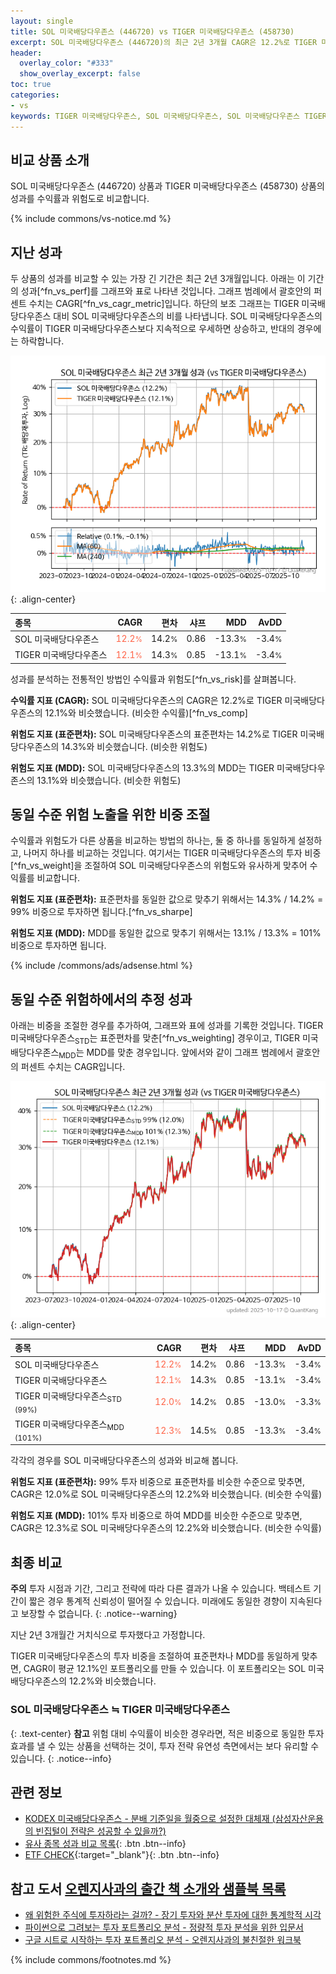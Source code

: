 ```yaml
---
layout: single
title: SOL 미국배당다우존스 (446720) vs TIGER 미국배당다우존스 (458730)
excerpt: SOL 미국배당다우존스 (446720)의 최근 2년 3개월 CAGR은 12.2%로 TIGER 미국배당다우존스 (458730)의 12.1%와 비슷했습니다.
header:
  overlay_color: "#333"
  show_overlay_excerpt: false
toc: true
categories:
- vs
keywords: TIGER 미국배당다우존스, SOL 미국배당다우존스, SOL 미국배당다우존스 TIGER 미국배당다우존스 비교, 446720, 458730, 446720 446720 비교
---
```


## 비교 상품 소개


SOL 미국배당다우존스 (446720) 상품과 TIGER 미국배당다우존스 (458730) 상품의 성과를 수익률과 위험도로 비교합니다.





{% include commons/vs-notice.md %}

## 지난 성과

두 상품의 성과를 비교할 수 있는 가장 긴 기간은 최근 2년 3개월입니다. 아래는 이 기간의 성과[^fn_vs_perf]를 그래프와 표로 나타낸 것입니다.
그래프 범례에서 괄호안의 퍼센트 수치는 CAGR[^fn_vs_cagr_metric]입니다.
하단의 보조 그래프는 TIGER 미국배당다우존스 대비 SOL 미국배당다우존스의 비를 나타냅니다.
SOL 미국배당다우존스의 수익률이 TIGER 미국배당다우존스보다 지속적으로 우세하면 상승하고, 반대의 경우에는 하락합니다.

![SOL 미국배당다우존스](/vs/images/446720-vs-458730_dual.png){: .align-center}

| **종목** | **CAGR** | **편차** | **샤프** | **MDD** | **AvDD** |
| :------------ | ------: | -----------: | -------: | ------: | -------: |
| SOL 미국배당다우존스 | <span style="color: tomato">12.2<small>%</small></span> | 14.2<small>%</small> | 0.86 | -13.3<small>%</small> | -3.4<small>%</small> |
| TIGER 미국배당다우존스 | <span style="color: tomato">12.1<small>%</small></span> | 14.3<small>%</small> | 0.85 | -13.1<small>%</small> | -3.4<small>%</small> |

<!-- more -->


성과를 분석하는 전통적인 방법인 수익률과 위험도[^fn_vs_risk]를 살펴봅니다.

**수익률 지표 (CAGR):** SOL 미국배당다우존스의 CAGR은 12.2%로 TIGER 미국배당다우존스의 12.1%와 비슷했습니다. (비슷한 수익률)[^fn_vs_comp]

**위험도 지표 (표준편차):** SOL 미국배당다우존스의 표준편차는 14.2%로 TIGER 미국배당다우존스의 14.3%와 비슷했습니다. (비슷한 위험도)

**위험도 지표 (MDD):** SOL 미국배당다우존스의 13.3%의 MDD는 TIGER 미국배당다우존스의 13.1%와 비슷했습니다. (비슷한 위험도)



## 동일 수준 위험 노출을 위한 비중 조절

수익률과 위험도가 다른 상품을 비교하는 방법의 하나는, 둘 중 하나를 동일하게 설정하고, 나머지 하나를 비교하는 것입니다.
여기서는 TIGER 미국배당다우존스의 투자 비중[^fn_vs_weight]을 조절하여 SOL 미국배당다우존스의 위험도와 유사하게 맞추어 수익률를 비교합니다.

**위험도 지표 (표준편차):** 표준편차를 동일한 값으로 맞추기 위해서는 14.3% / 14.2% = 99% 비중으로 투자하면 됩니다.[^fn_vs_sharpe]

**위험도 지표 (MDD):** MDD를 동일한 값으로 맞추기 위해서는 13.1% / 13.3% = 101% 비중으로 투자하면 됩니다.


{% include /commons/ads/adsense.html %}



## 동일 수준 위험하에서의 추정 성과

아래는 비중을 조절한 경우를 추가하여, 그래프와 표에 성과를 기록한 것입니다.
TIGER 미국배당다우존스<sub>STD</sub>는 표준편차를 맞춘[^fn_vs_weighting] 경우이고, TIGER 미국배당다우존스<sub>MDD</sub>는 MDD를 맞춘 경우입니다.
앞에서와 같이 그래프 범례에서 괄호안의 퍼센트 수치는 CAGR입니다.


![SOL 미국배당다우존스](/vs/images/446720-vs-458730.png){: .align-center}



| **종목** | **CAGR** | **편차** | **샤프** | **MDD** | **AvDD** |
| :------------ | ------: | -----------: | -------: | ------: | -------: |
| SOL 미국배당다우존스 | <span style="color: tomato">12.2<small>%</small></span> | 14.2<small>%</small> | 0.86 | -13.3<small>%</small> | -3.4<small>%</small> |
| TIGER 미국배당다우존스 | <span style="color: tomato">12.1<small>%</small></span> | 14.3<small>%</small> | 0.85 | -13.1<small>%</small> | -3.4<small>%</small> |
| TIGER 미국배당다우존스<sub>STD</sub> <small>(99%)</small> | <span style="color: tomato">12.0<small>%</small></span> | 14.2<small>%</small> | 0.85 | -13.0<small>%</small> | -3.3<small>%</small> |
| TIGER 미국배당다우존스<sub>MDD</sub> <small>(101%)</small> | <span style="color: tomato">12.3<small>%</small></span> | 14.5<small>%</small> | 0.85 | -13.3<small>%</small> | -3.4<small>%</small> |



각각의 경우를 SOL 미국배당다우존스의 성과와 비교해 봅니다.

**위험도 지표 (표준편차):** 99% 투자 비중으로 표준편차를 비슷한 수준으로 맞추면, CAGR은 12.0%로 SOL 미국배당다우존스의 12.2%와 비슷했습니다. (비슷한 수익률)

**위험도 지표 (MDD):** 101% 투자 비중으로 하여 MDD를 비슷한 수준으로 맞추면, CAGR은 12.3%로 SOL 미국배당다우존스의 12.2%와 비슷했습니다. (비슷한 수익률)




## 최종 비교

**주의** 투자 시점과 기간, 그리고 전략에 따라 다른 결과가 나올 수 있습니다. 백테스트 기간이 짧은 경우 통계적 신뢰성이 떨어질 수 있습니다. 미래에도 동일한 경향이 지속된다고 보장할 수 없습니다.
{: .notice--warning}

지난 2년 3개월간 거치식으로 투자했다고 가정합니다.

TIGER 미국배당다우존스의 투자 비중을 조절하여 표준편차나 MDD를 동일하게 맞추면, CAGR이 평균 12.1%인 포트폴리오를 만들 수 있습니다.
이 포트폴리오는 SOL 미국배당다우존스의 12.2%와 비슷했습니다.

### SOL 미국배당다우존스 ≒ TIGER 미국배당다우존스
{: .text-center}
**참고** 위험 대비 수익률이 비슷한 경우라면, 적은 비중으로 동일한 투자 효과를 낼 수 있는 상품을 선택하는 것이, 투자 전략 유연성 측면에서는 보다 유리할 수 있습니다.
{: .notice--info}


## 관련 정보

- [KODEX 미국배당다우존스 - 분배 기준일을 월중으로 설정한 대체재 (삼성자산운용의 빈집털이 전략은 성공할 수 있을까?)](https://kongdori.tistory.com/311)
- [유사 종목 성과 비교 목록](/vs/){: .btn .btn--info}
- [ETF CHECK](https://www.etfcheck.co.kr/mobile/etpitem/458730/compare?compCode%5B%5D=446720){:target="_blank"}{: .btn .btn--info}


## 참고 도서 [오렌지사과의 출간 책 소개와 샘플북 목록](https://kongdori.tistory.com/691)

- [왜 위험한 주식에 투자하라는 걸까? - 장기 투자와 분산 투자에 대한 통계학적 시각](https://kongdori.tistory.com/421)
- [파이썬으로 그려보는 투자 포트폴리오 분석  - 정량적 투자 분석을 위한 입문서](https://kongdori.tistory.com/643)
- [구글 시트로 시작하는 투자 포트폴리오 분석 - 오렌지사과의 불친절한 워크북](https://kongdori.tistory.com/449)

{% include commons/footnotes.md %}